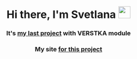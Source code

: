 <h1 align="center">Hi there, I'm Svetlana
<img src="https://github.com/blackcater/blackcater/raw/main/images/Hi.gif" height="32"/></h1>
<h3 align="center">It's <a href="https://github.com/ivanovasun/zakrivayuschiy-teg-f.git">my last project</a> with VERSTKA module</h3>
<h3 align="center">My site  <a href="https://ivanovasun.github.io/zakrivayuschiy-teg-f/">for this project</h3>
